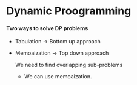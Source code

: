 # Dynamic Proogramming

#### Two ways to solve DP problems 
- Tabulation -> Bottom up approach
- Memoaization -> Top down approach

    We need to find overlapping sub-problems
    - We can use memoaization.



